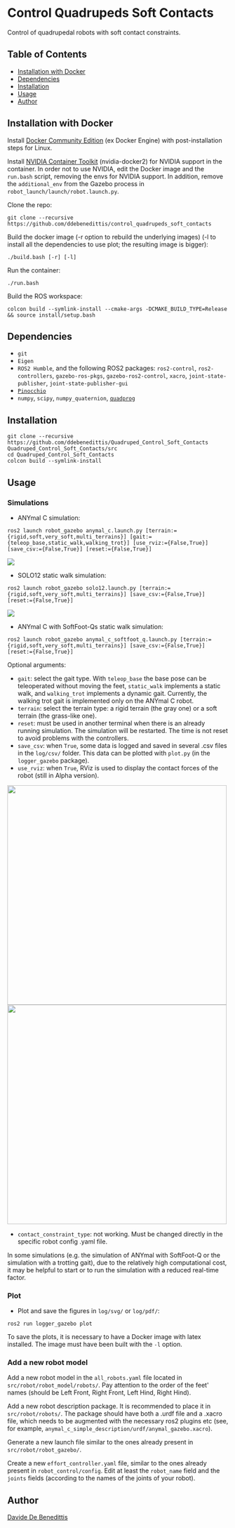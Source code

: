 # Control Quadrupeds Soft Contacts

Control of quadrupedal robots with soft contact constraints.


## Table of Contents

- [Installation with Docker](#installation-with-docker)
- [Dependencies](#dependencies)
- [Installation](#installation)
- [Usage](#usage)
- [Author](#author)


## Installation with Docker

Install [Docker Community Edition](https://docs.docker.com/engine/install/ubuntu/) (ex Docker Engine) with post-installation steps for Linux.

Install [NVIDIA Container Toolkit](https://docs.nvidia.com/datacenter/cloud-native/container-toolkit/install-guide.html) (nvidia-docker2) for NVIDIA support in the container. In order not to use NVIDIA, edit the Docker image and the `run.bash` script, removing the envs for NVIDIA support. In addition, remove the `additional_env` from the Gazebo process in `robot_launch/launch/robot.launch.py`.

Clone the repo:
```shell
git clone --recursive https://github.com/ddebenedittis/control_quadrupeds_soft_contacts
```
Build the docker image (-r option to rebuild the underlying images) (-l to install all the dependencies to use plot; the resulting image is bigger):
```shell
./build.bash [-r] [-l]
```
Run the container:
```shell
./run.bash
```
Build the ROS workspace:
```shell
colcon build --symlink-install --cmake-args -DCMAKE_BUILD_TYPE=Release && source install/setup.bash
```


## Dependencies

- `git`
- `Eigen`
- `ROS2 Humble`, and the following ROS2 packages: `ros2-control`, `ros2-controllers`, `gazebo-ros-pkgs`, `gazebo-ros2-control`, `xacro`, `joint-state-publisher`, `joint-state-publisher-gui`
- [`Pinocchio`](https://github.com/stack-of-tasks/pinocchio)
- `numpy`, `scipy`, `numpy_quaternion`, [`quadprog`](https://github.com/quadprog/quadprog)


## Installation

```shell
git clone --recursive https://github.com/ddebenedittis/Quadruped_Control_Soft_Contacts Quadruped_Control_Soft_Contacts/src
cd Quadruped_Control_Soft_Contacts
colcon build --symlink-install
```


## Usage

### Simulations

- ANYmal C simulation:
```shell
ros2 launch robot_gazebo anymal_c.launch.py [terrain:={rigid,soft,very_soft,multi_terrains}] [gait:={teleop_base,static_walk,walking_trot}] [use_rviz:={False,True}] [save_csv:={False,True}] [reset:={False,True}]
```

![](https://raw.githubusercontent.com/ddebenedittis/media/main/control_quadrupeds_soft_contacts/gif/anymal_c-trot-grass.gif)

- SOLO12 static walk simulation:
```shell
ros2 launch robot_gazebo solo12.launch.py [terrain:={rigid,soft,very_soft,multi_terrains}] [save_csv:={False,True}] [reset:={False,True}]
```

![](https://raw.githubusercontent.com/ddebenedittis/media/main/control_quadrupeds_soft_contacts/gif/solo12-walk-rigid.gif)

- ANYmal C with SoftFoot-Qs static walk simulation:
```shell
ros2 launch robot_gazebo anymal_c_softfoot_q.launch.py [terrain:={rigid,soft,very_soft,multi_terrains}] [save_csv:={False,True}] [reset:={False,True}]
```

Optional arguments:
- `gait`: select the gait type. With `teleop_base` the base pose can be teleoperated without moving the feet, `static_walk` implements a static walk, and `walking_trot` implements a dynamic gait. Currently, the walking trot gait is implemented only on the ANYmal C robot.
- `terrain`: select the terrain type: a rigid terrain (the gray one) or a soft terrain (the grass-like one).
- `reset`: must be used in another terminal when there is an already running simulation. The simulation will be restarted. The time is not reset to avoid problems with the controllers.
- `save_csv`: when `True`, some data is logged and saved in several .csv files in the `log/csv/` folder. This data can be plotted with `plot.py` (in the `logger_gazebo` package).
- `use_rviz`: when `True`, RViz is used to display the contact forces of the robot (still in Alpha version).

<img src="https://raw.githubusercontent.com/ddebenedittis/media/main/control_quadrupeds_soft_contacts/gif/rviz_legged_walk.gif" width="500">
<img src="https://raw.githubusercontent.com/ddebenedittis/media/main/control_quadrupeds_soft_contacts/gif/rviz_legged_trot.gif" width="500">

- `contact_constraint_type`: not working. Must be changed directly in the specific robot config .yaml file.

In some simulations (e.g. the simulation of ANYmal with SoftFoot-Q or the simulation with a trotting gait), due to the relatively high computational cost, it may be helpful to start or to run the simulation with a reduced real-time factor.

### Plot

- Plot and save the figures in `log/svg/` or `log/pdf/`:
```shell
ros2 run logger_gazebo plot
```

To save the plots, it is necessary to have a Docker image with latex installed. The image must have been built with the `-l` option.


### Add a new robot model

Add a new robot model in the `all_robots.yaml` file located in `src/robot/robot_model/robots/`. Pay attention to the order of the feet' names (should be Left Front, Right Front, Left Hind, Right Hind).

Add a new robot description package. It is recommended to place it in `src/robot/robots/`. The package should have both a .urdf file and a .xacro file, which needs to be augmented with the necessary ros2 plugins etc (see, for example, `anymal_c_simple_description/urdf/anymal_gazebo.xacro`).

Generate a new launch file similar to the ones already present in `src/robot/robot_gazebo/`.

Create a new `effort_controller.yaml` file, similar to the ones already present in `robot_control/config`. Edit at least the `robot_name` field and the `joints` fields (according to the names of the joints of your robot).


## Author

[Davide De Benedittis](https://3.bp.blogspot.com/-xvFfjYBPegM/VvFp02nHUjI/AAAAAAAAIoc/Mysj-ESrXPQFQI_yOJFQQz2kwZuIQiAKA/s1600/He-Man.png)